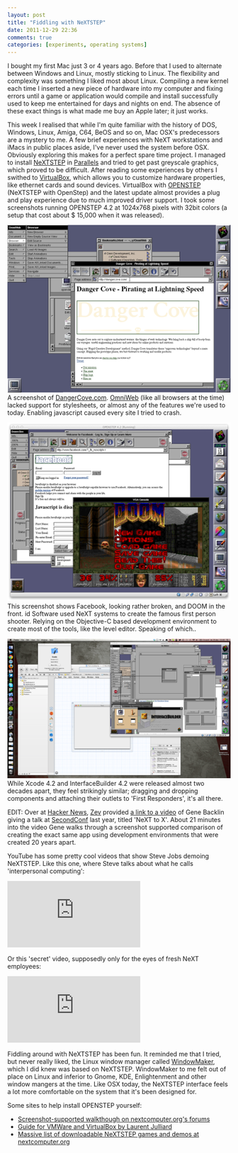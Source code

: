 ```yaml
---
layout: post
title: "Fiddling with NeXTSTEP"
date: 2011-12-29 22:36
comments: true
categories: [experiments, operating systems]
---
```


I bought my first Mac just 3 or 4 years ago. Before that I used to alternate between Windows and Linux, mostly sticking to Linux. The flexibility and complexity was something I liked most about Linux. Compiling a new kernel each time I inserted a new piece of hardware into my computer and fixing errors until a game or application would compile and install successfully used to keep me entertained for days and nights on end. The absence of these exact things is what made me buy an Apple later; it just works.

This week I realised that while I'm quite familiar with the history of DOS, Windows, Linux, Amiga, C64, BeOS and so on, Mac OSX's predecessors are a mystery to me. A few brief experiences with NeXT workstations and iMacs in public places aside, I've never used the system before OSX. Obviously exploring this makes for a perfect spare time project. I managed to install [NeXTSTEP](http://en.wikipedia.org/wiki/NeXTSTEP) in [Parallels](http://en.wikipedia.org/wiki/Parallels,_Inc.) and tried to get past greyscale graphics, which proved to be difficult. After reading some experiences by others I swithed to [VirtualBox](https://www.virtualbox.org/), which allows you to customize hardware properties, like ethernet cards and sound devices. VirtualBox with [OPENSTEP](http://en.wikipedia.org/wiki/Openstep) (NeXTSTEP with OpenStep) and the latest update almost provides a plug and play experience due to much improved driver support. I took some screenshots running OPENSTEP 4.2 at 1024x768 pixels with 32bit colors (a setup that cost about $ 15,000 when it was released).

<!-- more -->

![Danger Cove](/assets/blog/nextstep/openstep-dangercove.png)
A screenshot of [DangerCove.com](http://dangercove.com). [OmniWeb](http://www.omnigroup.com/products/omniweb/) (like all browsers at the time) lacked support for stylesheets, or almost any of the features we're used to today. Enabling javascript caused every site I tried to crash.

![Facebook &amp; Doom](/assets/blog/nextstep/openstep-facebook-doom.png)
This screenshot shows Facebook, looking rather broken, and DOOM in the front. id Software used NeXT systems to create the famous first person shooter. Relying on the Objective-C based development environment to create most of the tools, like the level editor. Speaking of which..

![Interface Builder](/assets/blog/nextstep/openstep-xcode-interfacebuilder.png)
While Xcode 4.2 and InterfaceBuilder 4.2 were released almost two decades apart, they feel strikingly similar; dragging and dropping components and attaching their outlets to 'First Responders', it's all there.

EDIT: Over at [Hacker News](http://news.ycombinator.com/item?id=3405927), [Zev](http://news.ycombinator.com/user?id=Zev) provided [a link to a video](http://cdn.secondconf.com/2010/videos/SecondConf-GeneBacklin-17425.mp4) of Gene Backlin giving a talk at [SecondConf](http://www.secondconf.com/videos/) last year, titled 'NeXT to X'. About 21 minutes into the video Gene walks through a screenshot supported comparison of creating the exact same app using development environments that were created 20 years apart.

YouTube has some pretty cool videos that show Steve Jobs demoing NeXTSTEP. Like this one, where Steve talks about what he calls 'interpersonal computing':
<iframe src="https://www.youtube.com/embed/-1wYy5qvA24" frameborder="0" allowfullscreen></iframe>

Or this 'secret' video, supposedly only for the eyes of fresh NeXT employees:
<iframe src="https://www.youtube.com/embed/p9dmcRbuTMY" frameborder="0" allowfullscreen></iframe>

Fiddling around with NeXTSTEP has been fun. It reminded me that I tried, but never really liked, the Linux window manager called [WindowMaker](http://en.wikipedia.org/wiki/Window_Maker), which I did knew was based on NeXTSTEP. WindowMaker to me felt out of place on Linux and inferior to Gnome, KDE, Enlightenment and other window mangers at the time. Like OSX today, the NeXTSTEP interface feels a lot more comfortable on the system that it's been designed for.

Some sites to help install OPENSTEP yourself:

  * [Screenshot-supported walkthough on nextcomputer.org's forums](http://www.nextcomputers.org/forums/viewtopic.php?t=1663)
  * [Guide for VMWare and VirtualBox by Laurent Julliard](http://www.moldus.org/~laurent/GNUstep/OS42_Install.html)
  * [Massive list of downloadable NeXTSTEP games and demos at nextcomputer.org](http://www.nextcomputers.org/NeXTfiles/Software/NEXTSTEP/Apps/Games/)

